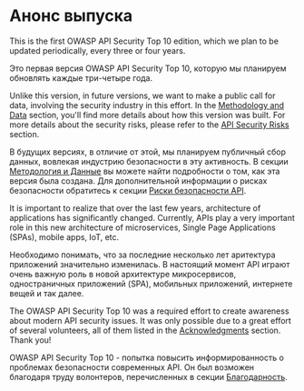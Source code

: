 Анонс выпуска
=============

This is the first OWASP API Security Top 10 edition, which we plan to be updated
periodically, every three or four years.

Это первая версия OWASP API Security Top 10, которую мы планируем обновлять каждые три-четыре года.

Unlike this version, in future versions, we want to make a public call for data,
involving the security industry in this effort. In the [Methodology and Data][1]
section, you'll find more details about how this version was built. For more
details about the security risks, please refer to the [API Security Risks][2]
section.

В будущих версиях, в отличие от этой, мы планируем публичный сбор данных, вовлекая индустрию безопасности в эту активность. В секции [Методология и Данные][1] вы можете найти подробности о том, как эта версия была создана. Для дополнительной информации о рисках безопасности обратитесь к секции [Риски безопасности API][2].

It is important to realize that over the last few years, architecture of
applications has significantly changed. Currently, APIs play a very important
role in this new architecture of microservices, Single Page Applications (SPAs),
mobile apps, IoT, etc.

Необходимо понимать, что за последние несколько лет аритектура приложений значительно изменилась. В настоящий момент API играют очень важную роль в новой архитектуре микросервисов, одностраничных приложений (SPA), мобильных приложений, интернете вещей и так далее.

The OWASP API Security Top 10 was a required effort to create awareness about
modern API security issues. It was only possible due to a great effort of
several volunteers, all of them listed in the [Acknowledgments][3] section.
Thank you!

OWASP API Security Top 10 - попытка повысить информированность о проблемах безопасности современных API. Он был возможен благодаря труду волонтеров, перечисленных в секции [Благодарность][3].

[1]: ./0xd0-about-data.md
[2]: ./0x10-api-security-risks.md
[3]: ./0xd1-acknowledgments.md
